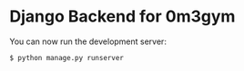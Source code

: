 # Django Backend for 0m3gym

You can now run the development server:

    $ python manage.py runserver